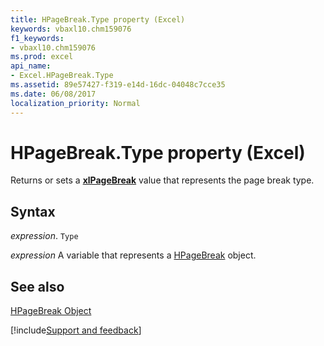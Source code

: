```yaml
---
title: HPageBreak.Type property (Excel)
keywords: vbaxl10.chm159076
f1_keywords:
- vbaxl10.chm159076
ms.prod: excel
api_name:
- Excel.HPageBreak.Type
ms.assetid: 89e57427-f319-e14d-16dc-04048c7cce35
ms.date: 06/08/2017
localization_priority: Normal
---
```



# HPageBreak.Type property (Excel)

Returns or sets a  **[xlPageBreak](Excel.XlPageBreak.md)** value that represents the page break type.


## Syntax

_expression_. `Type`

_expression_ A variable that represents a [HPageBreak](Excel.HPageBreak.md) object.


## See also


[HPageBreak Object](Excel.HPageBreak.md)

[!include[Support and feedback](~/includes/feedback-boilerplate.md)]